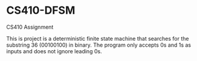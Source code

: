 # CS410-DFSM
CS410 Assignment


This is project is a deterministic finite state machine that searches for the substring 36 (00100100) in binary. The program only accepts 0s and 1s as inputs and does not ignore leading 0s. 
